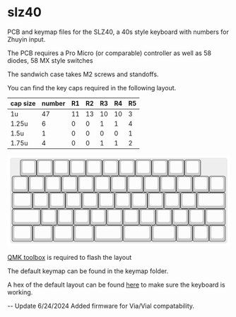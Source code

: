 # slz40
PCB and keymap files for the SLZ40, a 40s style keyboard with numbers for Zhuyin input.

The PCB requires a Pro Micro (or comparable) controller as well as 58 diodes, 58 MX style switches

The sandwich case takes M2 screws and standoffs.

You can find the key caps required in the following layout.

cap size | number | R1 | R2 | R3 | R4 | R5
-------|-------|-------|-------|------|------|-------|
1u | 47 | 11 | 13 | 10 | 10 | 3 |
1.25u | 6 | 0 | 0 | 1 | 1 | 4 |
1.5u | 1 | 0 | 0 | 0 | 0 | 1 |
1.75u | 4 | 0 | 0 | 1 | 1 | 2 |

![](slz40-layout.svg)

[QMK toolbox](https://docs.qmk.fm/#/) is required to flash the layout 

The default keymap can be found in the keymap folder.

A hex of the default layout can be found [here](slz40_default.hex) to make sure the keyboard is working.

--
Update 6/24/2024
Added firmware for Via/Vial compatability.
